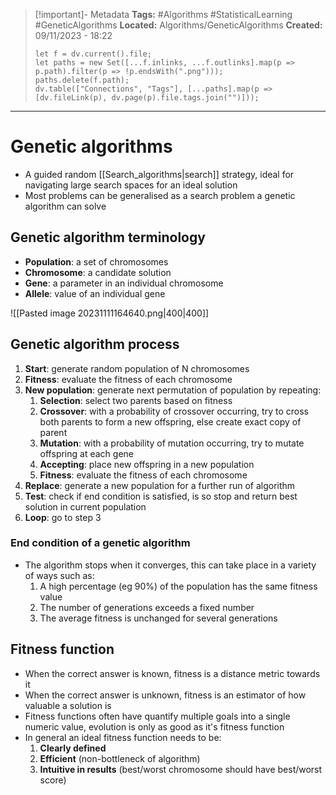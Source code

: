 > [!important]- Metadata
> **Tags:** #Algorithms #StatisticalLearning #GeneticAlgorithms 
> **Located:** Algorithms/GeneticAlgorithms
> **Created:** 09/11/2023 - 18:22
> ```dataviewjs
> let f = dv.current().file;
> let paths = new Set([...f.inlinks, ...f.outlinks].map(p => p.path).filter(p => !p.endsWith(".png")));
> paths.delete(f.path);
> dv.table(["Connections", "Tags"], [...paths].map(p => [dv.fileLink(p), dv.page(p).file.tags.join("")]));
> ```

___
# Genetic algorithms
- A guided random [[Search_algorithms|search]] strategy, ideal for navigating large search spaces for an ideal solution
- Most problems can be generalised as a search problem a genetic algorithm can solve 
## Genetic algorithm terminology
- **Population**: a set of chromosomes
- **Chromosome**: a candidate solution
- **Gene**: a parameter in an individual chromosome 
- **Allele**: value of an individual gene

![[Pasted image 20231111164640.png|400|400]]
## Genetic algorithm process
1. **Start**: generate random population of N chromosomes
2. **Fitness**: evaluate the fitness of each chromosome
3. **New population**: generate next permutation of population by repeating:
	1. **Selection**: select two parents based on fitness 
	2. **Crossover**: with a probability of crossover occurring, try to cross both parents to form a new offspring, else create exact copy of parent
	3. **Mutation**: with a probability of mutation occurring,  try to mutate offspring at each gene
	4. **Accepting**: place new offspring in a new population
	5. **Fitness**: evaluate the fitness of each chromosome 
4. **Replace**: generate a new population for a further run of algorithm 
5. **Test**: check if end condition is satisfied, is so stop and return best solution in current population
6. **Loop**: go to step 3
### End condition of a genetic algorithm 
- The algorithm stops when it converges, this can take place in a variety of ways such as:
    1. A high percentage (eg 90%) of the population has the same fitness value 
    2. The number of generations exceeds a fixed number 
    3. The average fitness is unchanged for several generations 
## Fitness function
- When the correct answer is known, fitness is a distance metric towards it 
- When the correct answer is unknown, fitness is an estimator of how valuable a solution is 
- Fitness functions often have quantify multiple goals into a single numeric value, evolution is only as good as it's fitness function 
- In general an ideal fitness function needs to be: 
	1. **Clearly defined**
	2. **Efficient** (non-bottleneck of algorithm)
	3. **Intuitive in results** (best/worst chromosome should have best/worst score)
